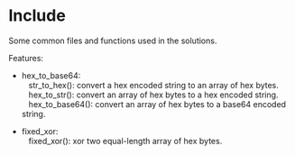Include
=======

Some common files and functions used in the solutions.

Features:

* hex_to_base64:  
&nbsp;&nbsp;
str_to_hex(): convert a hex encoded string to an array of hex bytes.  
&nbsp;&nbsp;
hex_to_str(): convert an array of hex bytes to a hex encoded string.  
&nbsp;&nbsp;
hex_to_base64(): convert an array of hex bytes to a base64 encoded string.  

* fixed_xor:  
&nbsp;&nbsp;
fixed_xor(): xor two equal-length array of hex bytes.
